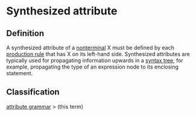 # Synthesized attribute

## Definition
A synthesized attribute of a [nonterminal](nonterminal_symbol.md) X must be defined by each
[production rule](production_rule.md) that has X on its left-hand side. Synthesized attributes are typically used for propagating information upwards in a [syntax tree](abstract_syntax_tree.md), for example, propagating the type of an expression node to its enclosing statement.

## Classification
[attribute grammar](attribute_grammar.md) \> (this term)
